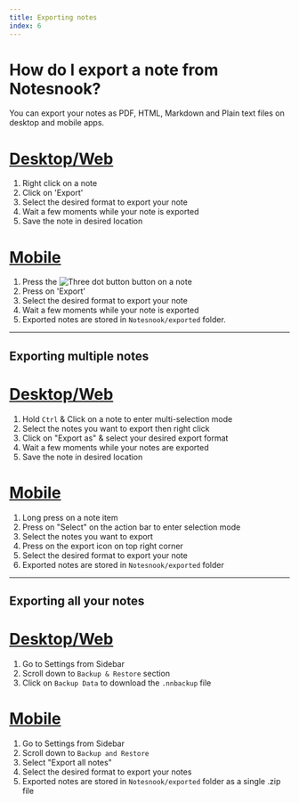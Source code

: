 ```yaml
---
title: Exporting notes
index: 6
---
```


# How do I export a note from Notesnook?

You can export your notes as PDF, HTML, Markdown and Plain text files on desktop and mobile apps.

# [Desktop/Web](#/tab/web)

1. Right click on a note
2. Click on 'Export'
3. Select the desired format to export your note
4. Wait a few moments while your note is exported
5. Save the note in desired location

# [Mobile](#/tab/mobile)

1. Press the ![Three dot button](/three-dot-button.png) button on a note
2. Press on 'Export'
3. Select the desired format to export your note
4. Wait a few moments while your note is exported
5. Exported notes are stored in `Notesnook/exported` folder.

---

## Exporting multiple notes

# [Desktop/Web](#/tab/web)

1. Hold `Ctrl` & Click on a note to enter multi-selection mode
2. Select the notes you want to export then right click
3. Click on "Export as" & select your desired export format
4. Wait a few moments while your notes are exported
5. Save the note in desired location

# [Mobile](#/tab/mobile)

1. Long press on a note item
2. Press on "Select" on the action bar to enter selection mode
3. Select the notes you want to export
4. Press on the export icon on top right corner
5. Select the desired format to export your note
6. Exported notes are stored in `Notesnook/exported` folder

---

## Exporting all your notes

# [Desktop/Web](#/tab/web)

1. Go to Settings from Sidebar
2. Scroll down to `Backup & Restore` section
3. Click on `Backup Data` to download the `.nnbackup` file

# [Mobile](#/tab/mobile)

1. Go to Settings from Sidebar
2. Scroll down to `Backup and Restore`
3. Select "Export all notes"
4. Select the desired format to export your notes
5. Exported notes are stored in `Notesnook/exported` folder as a single .zip file
